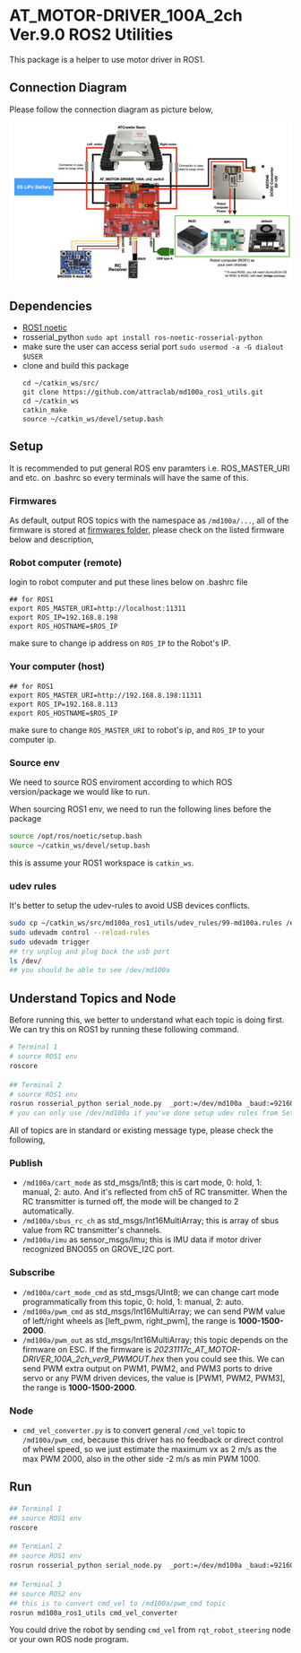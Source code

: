# AT_MOTOR-DRIVER_100A_2ch Ver.9.0 ROS2 Utilities

This package is a helper to use motor driver in ROS1.

## Connection Diagram

Please follow the connection diagram as picture below,

![](images/atcrawler_ROS_connection.jpeg)

## Dependencies

- [ROS1 noetic](http://wiki.ros.org/noetic/Installation/Ubuntu)
- rosserial_python `sudo apt install ros-noetic-rosserial-python`
- make sure the user can access serial port `sudo usermod -a -G dialout $USER`
- clone and build this package
	```
	cd ~/catkin_ws/src/
	git clone https://github.com/attraclab/md100a_ros1_utils.git
	cd ~/catkin_ws
	catkin_make
	source ~/catkin_ws/devel/setup.bash
	```

## Setup

It is recommended to put general ROS env paramters i.e. ROS_MASTER_URI and etc. on .bashrc so every terminals will have the same of this.

### Firmwares

As default, output ROS topics with the namespace as `/md100a/...`, all of the firmware is stored at [firmwares folder](./firmwares), please check on the listed firmware below and description,

### Robot computer (remote)

login to robot computer and put these lines below on .bashrc file

```
## for ROS1
export ROS_MASTER_URI=http://localhost:11311
export ROS_IP=192.168.8.198
export ROS_HOSTNAME=$ROS_IP

```

make sure to change ip address on `ROS_IP` to the Robot's IP.

### Your computer (host)
```
## for ROS1
export ROS_MASTER_URI=http://192.168.8.198:11311
export ROS_IP=192.168.8.113
export ROS_HOSTNAME=$ROS_IP

```

make sure to change `ROS_MASTER_URI` to robot's ip, and `ROS_IP` to your computer ip.


### Source env

We need to source ROS enviroment according to which ROS version/package we would like to run.

When sourcing ROS1 env, we need to run the following lines before the package
```sh
source /opt/ros/noetic/setup.bash
source ~/catkin_ws/devel/setup.bash
```
this is assume your ROS1 workspace is `catkin_ws`.


### udev rules

It's better to setup the udev-rules to avoid USB devices conflicts.

```sh
sudo cp ~/catkin_ws/src/md100a_ros1_utils/udev_rules/99-md100a.rules /etc/udev/rules.d/
sudo udevadm control --reload-rules
sudo udevadm trigger
## try unplug and plug back the usb port
ls /dev/
## you should be able to see /dev/md100a
```

## Understand Topics and Node

Before running this, we better to understand what each topic is doing first. We can try this on ROS1 by running these following command.

```sh
# Terminal 1
# source ROS1 env
roscore

## Terminal 2
# source ROS1 env
rosrun rosserial_python serial_node.py  _port:=/dev/md100a _baud:=921600
# you can only use /dev/md100a if you've done setup udev rules from Setup step above. 
```

All of topics are in standard or existing message type, please check the following,

### Publish

- `/md100a/cart_mode` as std_msgs/Int8; this is cart mode, 0: hold, 1: manual, 2: auto. And it's reflected from ch5 of RC transmitter. When the RC transmitter is turned off, the mode will be changed to 2 automatically.
- `/md100a/sbus_rc_ch` as std_msgs/Int16MultiArray; this is array of sbus value from RC transmitter's channels.
- `/md100a/imu` as sensor_msgs/Imu; this is IMU data if motor driver recognized BNO055 on GROVE_I2C port.


### Subscribe

- `/md100a/cart_mode_cmd` as std_msgs/UInt8; we can change cart mode programmatically from this topic, 0: hold, 1: manual, 2: auto.
- `/md100a/pwm_cmd` as std_msgs/Int16MultiArray;  we can send PWM value of left/right wheels as [left_pwm, right_pwm], the range is **1000-1500-2000**.
- `/md100a/pwm_out` as std_msgs/Int16MultiArray; this topic depends on the firmware on ESC. If the firmware is *20231117c_AT_MOTOR-DRIVER_100A_2ch_ver9_PWMOUT.hex* then you could see this. We can send PWM extra output on PWM1, PWM2, and PWM3 ports to drive servo or any PWM driven devices, the value is [PWM1, PWM2, PWM3], the range is **1000-1500-2000**.

### Node

- `cmd_vel_converter.py` is to convert general `/cmd_vel` topic to `/md100a/pwm_cmd`, because this driver has no feedback or direct control of wheel speed, so we just estimate the maximum vx as 2 m/s as the max PWM 2000, also in the other side -2 m/s as min PWM 1000.

## Run

```sh
## Terminal 1
## source ROS1 env
roscore

## Termianl 2
## source ROS1 env
rosrun rosserial_python serial_node.py  _port:=/dev/md100a _baud:=921600

## Terminal 3
## source ROS2 env
## this is to convert cmd_vel to /md100a/pwm_cmd topic
rosrun md100a_ros1_utils cmd_vel_converter
``` 

You could drive the robot by sending `cmd_vel` from `rqt_robot_steering` node or your own ROS node program.